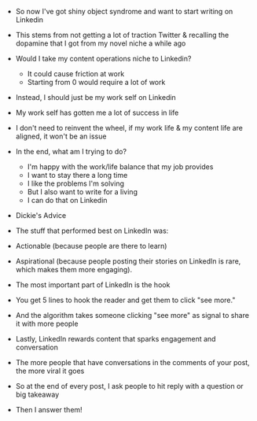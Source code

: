 - So now I've got shiny object syndrome and want to start writing on Linkedin
- This stems from not getting a lot of traction Twitter & recalling the dopamine that I got from my novel niche a while ago
- Would I take my content operations niche to Linkedin?
	- It could cause friction at work
	- Starting from 0 would require a lot of work
- Instead, I should just be my work self on Linkedin
- My work self has gotten me a lot of success in life
- I don't need to reinvent the wheel, if my work life & my content life are aligned, it won't be an issue
- In the end, what am I trying to do?
	- I'm happy with the work/life balance that my job provides
	- I want to stay there a long time
	- I like the problems I'm solving
	- But I also want to write for a living
	- I can do that on Linkedin

- Dickie's Advice
- The stuff that performed best on LinkedIn was: 
- Actionable (because people are there to learn)
- Aspirational (because people posting their stories on LinkedIn is rare, which makes them more engaging).

- The most important part of LinkedIn is the hook
- You get 5 lines to hook the reader and get them to click "see more." 
- And the algorithm takes someone clicking "see more" as signal to share it with more people

- Lastly, LinkedIn rewards content that sparks engagement and conversation
- The more people that have conversations in the comments of your post, the more viral it goes
- So at the end of every post, I ask people to hit reply with a question or big takeaway
- Then I answer them!